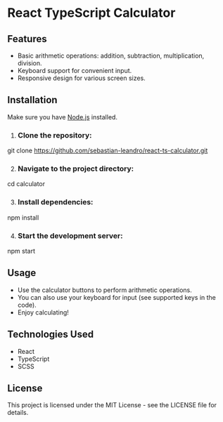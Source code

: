 # React TypeScript Calculator

## Features

- Basic arithmetic operations: addition, subtraction, multiplication, division.
- Keyboard support for convenient input.
- Responsive design for various screen sizes.

## Installation

Make sure you have [Node.js](https://nodejs.org/) installed.

1. ### Clone the repository:

git clone https://github.com/sebastian-leandro/react-ts-calculator.git


2. ### Navigate to the project directory:

cd calculator

3. ### Install dependencies:

npm install

4. ### Start the development server:

npm start

## Usage

-  Use the calculator buttons to perform arithmetic operations.
-  You can also use your keyboard for input (see supported keys in the code).
-  Enjoy calculating!

## Technologies Used

-  React
-  TypeScript
-  SCSS

## License

This project is licensed under the MIT License - see the LICENSE file for details.